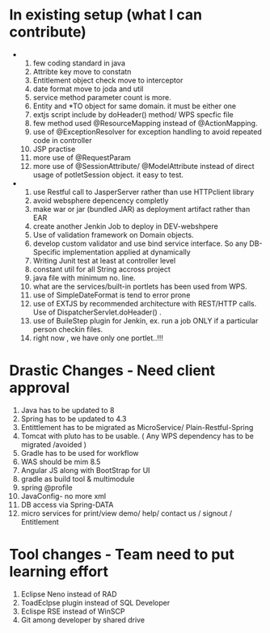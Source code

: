 # In existing setup (what I can contribute)

- 1. few coding standard in java
  2. Attribte key move to constatn
  3. Entitlement object check move to interceptor
  4. date format move to joda and util
  5. service method parameter count is more.
  6. Entity and *TO object for same domain. it must be either one
  7. extjs script include by doHeader() method/ WPS specfic file
  8. few method used @ResourceMapping instead of @ActionMapping.
  9. use of @ExceptionResolver for exception handling to avoid repeated code in controller
  5. JSP practise
  6. more use of @RequestParam
  7. more use of @SessionAttribute/ @ModelAttribute instead of direct usage of potletSession object. it easy to test.
- 1. use Restful call to  JasperServer rather than use HTTPclient library
  2. avoid websphere depencency completly
  3. make war or jar (bundled JAR) as deployment artifact rather than EAR
  4. create another Jenkin Job to deploy in DEV-webshpere
  5. Use of validation framework on Domain objects.
  6. develop custom validator and use bind service interface. So any DB-Specific implementation applied at dynamically
  7. Writing Junit test at least at controller level
  8. constant util for all String accross project
  9. java file with minimum no. line.
  10. what are the services/built-in portlets has been used from WPS.
  11. use of SimpleDateFormat is tend to error prone
  12. use of EXTJS by recommended architecture with REST/HTTP calls. Use of DispatcherServlet.doHeader() .
  13. use of BuileStep plugin for Jenkin, ex. run a job ONLY if a particular person checkin files.
  14. right now , we have only one portlet..!!!

#    Drastic Changes -  Need client approval


1. Java has to be updated  to 8
2. Spring has to be updated to 4.3
3. Entittlement has to be migrated as MicroService/ Plain-Restful-Spring
4. Tomcat with pluto has to be usable. ( Any WPS dependency has to be migrated /avoided )
5. Gradle has to be used for workflow
6. WAS should be mim 8.5
7. Angular JS along with BootStrap for UI
8. gradle as build tool & multimodule
9. spring @profile
10. JavaConfig- no more xml
11. DB access via Spring-DATA
12. micro services for print/view demo/ help/ contact us /  signout / Entitlement 



Tool changes - Team  need to put learning effort
===========

1. Eclipse Neno instead of RAD
2. ToadEclpse plugin instead of SQL Developer
3. Eclispe RSE instead of WinSCP
4. Git among developer by shared drive​

